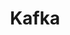 ---
title: Kafka
description: Apache Kafka is an open-source distributed event streaming platform used by thousands of companies for high-performance data pipelines, streaming analytics, data integration, and mission-critical applications.
image: https://logosandtypes.com/wp-content/uploads/2020/07/kafka.png

# Badge style
style:
    background: "#2a9d8f"
    color: "#fff"
---